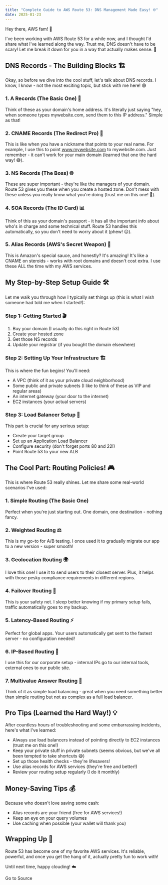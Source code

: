 ```yaml
---
title: "Complete Guide to AWS Route 53: DNS Management Made Easy! 🌐"
date: 2025-01-23
---
```


Hey there, AWS fam! 👋

I've been working with AWS Route 53 for a while now, and I thought I'd share what I've learned along the way. Trust me, DNS doesn't have to be scary! Let me break it down for you in a way that actually makes sense. 🚀

## DNS Records - The Building Blocks 🏗️

Okay, so before we dive into the cool stuff, let's talk about DNS records. I know, I know - not the most exciting topic, but stick with me here! 😅

### 1\. A Records (The Basic One) 📍

Think of these as your domain's home address. It's literally just saying "hey, when someone types mywebsite.com, send them to this IP address." Simple as that!

### 2\. CNAME Records (The Redirect Pro) 🔄

This is like when you have a nickname that points to your real name. For example, I use this to point www.mywebsite.com to mywebsite.com. Just remember - it can't work for your main domain (learned that one the hard way! 😅).

### 3\. NS Records (The Boss) 🌐

These are super important - they're like the managers of your domain. Route 53 gives you these when you create a hosted zone. Don't mess with these unless you really know what you're doing (trust me on this one! 😬).

### 4\. SOA Records (The ID Card) 📊

Think of this as your domain's passport - it has all the important info about who's in charge and some technical stuff. Route 53 handles this automatically, so you don't need to worry about it (phew! 😌).

### 5\. Alias Records (AWS's Secret Weapon) 🎯

This is Amazon's special sauce, and honestly? It's amazing! It's like a CNAME on steroids - works with root domains and doesn't cost extra. I use these ALL the time with my AWS services.

## My Step-by-Step Setup Guide 🛠️

Let me walk you through how I typically set things up (this is what I wish someone had told me when I started!):

### Step 1: Getting Started 🎬

1. Buy your domain (I usually do this right in Route 53)
2. Create your hosted zone
3. Get those NS records
4. Update your registrar (if you bought the domain elsewhere)

### Step 2: Setting Up Your Infrastructure 🏗️

This is where the fun begins! You'll need:

- A VPC (think of it as your private cloud neighborhood)
- Some public and private subnets (I like to think of these as VIP and regular areas)
- An internet gateway (your door to the internet)
- EC2 instances (your actual servers)

### Step 3: Load Balancer Setup 🔄

This part is crucial for any serious setup:

- Create your target group
- Set up an Application Load Balancer
- Configure security (don't forget ports 80 and 22!)
- Point Route 53 to your new ALB

## The Cool Part: Routing Policies! 🎮

This is where Route 53 really shines. Let me share some real-world scenarios I've used:

### 1\. Simple Routing (The Basic One)

Perfect when you're just starting out. One domain, one destination - nothing fancy.

### 2\. Weighted Routing ⚖️

This is my go-to for A/B testing. I once used it to gradually migrate our app to a new version - super smooth!

### 3\. Geolocation Routing 🌍

I love this one! I use it to send users to their closest server. Plus, it helps with those pesky compliance requirements in different regions.

### 4\. Failover Routing 🚨

This is your safety net. I sleep better knowing if my primary setup fails, traffic automatically goes to my backup.

### 5\. Latency-Based Routing ⚡

Perfect for global apps. Your users automatically get sent to the fastest server - no configuration needed!

### 6\. IP-Based Routing 🎯

I use this for our corporate setup - internal IPs go to our internal tools, external ones to our public site.

### 7\. Multivalue Answer Routing 🎲

Think of it as simple load balancing - great when you need something better than simple routing but not as complex as a full load balancer.

## Pro Tips (Learned the Hard Way!) 💡

After countless hours of troubleshooting and some embarrassing incidents, here's what I've learned:

- Always use load balancers instead of pointing directly to EC2 instances (trust me on this one!)
- Keep your private stuff in private subnets (seems obvious, but we've all been tempted to take shortcuts 😅)
- Set up those health checks - they're lifesavers!
- Use alias records for AWS services (they're free and better!)
- Review your routing setup regularly (I do it monthly)

## Money-Saving Tips 💰

Because who doesn't love saving some cash:

- Alias records are your friend (free for AWS services!)
- Keep an eye on your query volumes
- Use caching when possible (your wallet will thank you)

## Wrapping Up 🎉

Route 53 has become one of my favorite AWS services. It's reliable, powerful, and once you get the hang of it, actually pretty fun to work with!

Until next time, happy clouding! ☁️

Go to Source

